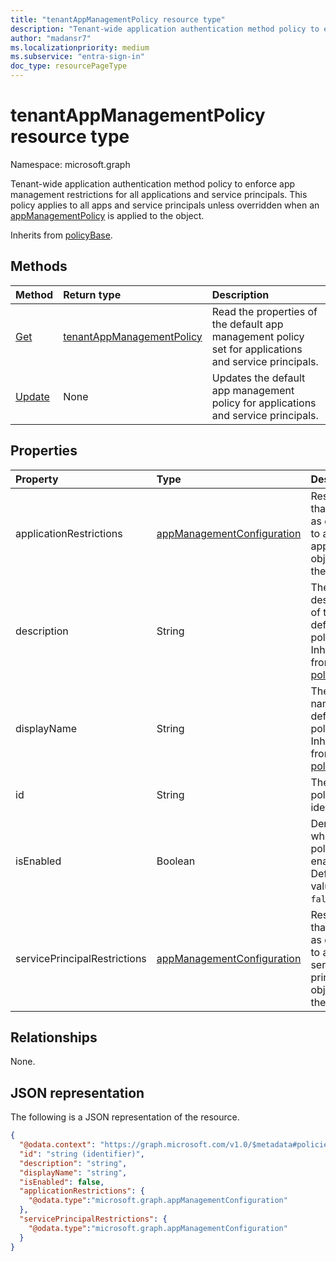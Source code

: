 ```yaml
---
title: "tenantAppManagementPolicy resource type"
description: "Tenant-wide application authentication method policy to enforce app management restrictions for all applications and service principals."
author: "madansr7"
ms.localizationpriority: medium
ms.subservice: "entra-sign-in"
doc_type: resourcePageType
---
```


# tenantAppManagementPolicy resource type

Namespace: microsoft.graph

Tenant-wide application authentication method policy to enforce app management restrictions for all applications and service principals. This policy applies to all apps and service principals unless overridden when an [appManagementPolicy](../resources/appmanagementpolicy.md) is applied to the object.

Inherits from [policyBase](policybase.md).

## Methods

| Method                                               | Return type                                                            | Description                                                                                           |
| :--------------------------------------------------- | :--------------------------------------------------------------------- | :---------------------------------------------------------------------------------------------------- |
| [Get](../api/tenantAppManagementPolicy-get.md)       | [tenantAppManagementPolicy](../resources/tenantAppManagementPolicy.md) | Read the properties of the default app management policy set for applications and service principals. |
| [Update](../api/tenantAppManagementPolicy-update.md) | None                                                                   | Updates the default app management policy for applications and service principals.                    |

## Properties

| Property                     | Type                                                                     | Description                                                                         |
| :--------------------------- | :----------------------------------------------------------------------- | :---------------------------------------------------------------------------------- |
| applicationRestrictions      | [appManagementConfiguration](../resources/appManagementConfiguration.md) | Restrictions that apply as default to all application objects in the tenant.        |
| description                  | String                                                                   | The description of the default policy. Inherited from [policyBase](policybase.md).  |
| displayName                  | String                                                                   | The display name of the default policy. Inherited from [policyBase](policybase.md). |
| id                           | String                                                                   | The default policy identifier.                                                      |
| isEnabled                    | Boolean                                                                  | Denotes whether the policy is enabled. Default value is `false`.                    |
| servicePrincipalRestrictions | [appManagementConfiguration](../resources/appManagementConfiguration.md) | Restrictions that apply as default to all service principal objects in the tenant.  |

## Relationships

None.

## JSON representation

The following is a JSON representation of the resource.

<!-- {
  "blockType": "resource",
  "keyProperty": "id",
  "@odata.type": "microsoft.graph.tenantAppManagementPolicy",
  "baseType": "microsoft.graph.policyBase",
  "openType": false
}
-->

```json
{
  "@odata.context": "https://graph.microsoft.com/v1.0/$metadata#policies/defaultAppManagementPolicy",
  "id": "string (identifier)",
  "description": "string",
  "displayName": "string",
  "isEnabled": false,
  "applicationRestrictions": {
    "@odata.type":"microsoft.graph.appManagementConfiguration"
  },
  "servicePrincipalRestrictions": {
    "@odata.type":"microsoft.graph.appManagementConfiguration"
  }
}
```

